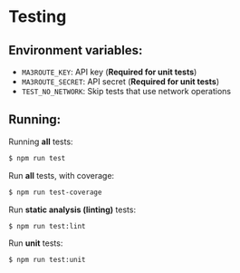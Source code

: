 # Testing

## Environment variables:

* `MA3ROUTE_KEY`: API key (**Required for unit tests**)
* `MA3ROUTE_SECRET`: API secret (**Required for unit tests**)
* `TEST_NO_NETWORK`: Skip tests that use network operations


## Running:

Running **all** tests:

```bash
$ npm run test
```

Run **all** tests, with coverage:

```bash
$ npm run test-coverage
```

Run **static analysis (linting)** tests:

```bash
$ npm run test:lint
```

Run **unit** tests:

```bash
$ npm run test:unit
```
